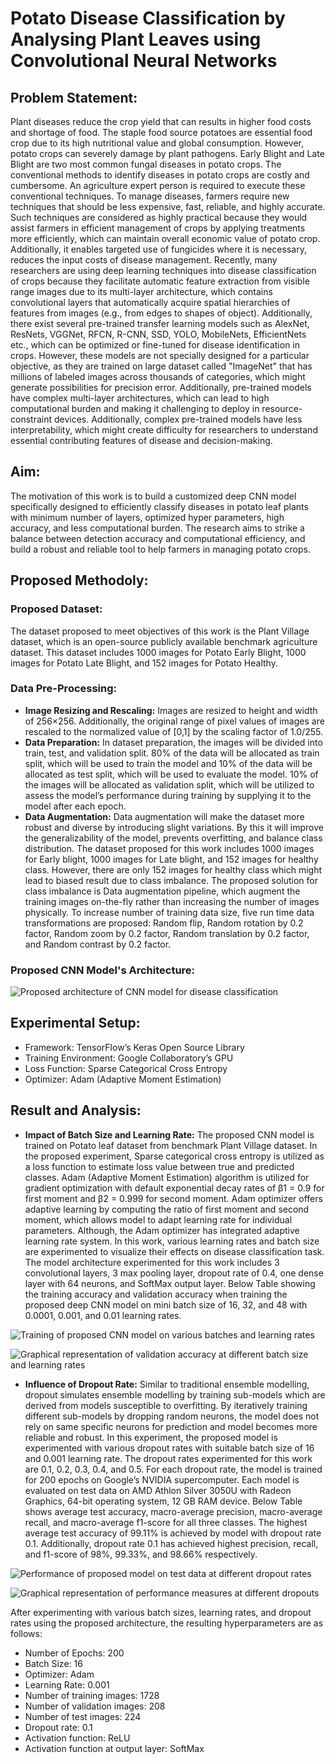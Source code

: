 # Potato Disease Classification by Analysing Plant Leaves using Convolutional Neural Networks
## Problem Statement:
Plant diseases reduce the crop yield that can results in higher food costs and shortage of food. The staple food source potatoes are essential food crop due to its high nutritional value and global consumption. However, potato crops can severely damage by plant pathogens. Early Blight and Late Blight are two most common fungal diseases in potato crops. The conventional methods to identify diseases in potato crops are costly and cumbersome. An agriculture expert person is required to execute these conventional techniques. To manage diseases, farmers require new techniques that should be less expensive, fast, reliable, and highly accurate. Such techniques are considered as highly practical because they would assist farmers in efficient management of crops by applying treatments more efficiently, which can maintain overall economic value of potato crop. Additionally, it enables targeted use of fungicides where it is necessary, reduces the input costs of disease management. Recently, many researchers are using deep learning techniques into disease classification of crops because they facilitate automatic feature extraction from visible range images due to its multi-layer architecture, which contains convolutional layers that automatically acquire spatial hierarchies of features from images (e.g., from edges to shapes of object). Additionally, there exist several pre-trained transfer learning models such as AlexNet, ResNets, VGGNet, RFCN, R-CNN, SSD, YOLO, MobileNets, EfficientNets etc., which can be optimized or fine-tuned for disease identification in crops. However, these models are not specially designed for a particular objective, as they are trained on large dataset called "ImageNet" that has millions of labeled images across thousands of categories, which might generate possibilities for precision error. Additionally, pre-trained models have complex multi-layer architectures, which can lead to high computational burden and making it challenging to deploy in resource-constraint devices. Additionally, complex pre-trained models have less interpretability, which might create difficulty for researchers to understand essential contributing features of disease and decision-making.
## Aim:
The motivation of this work is to build a customized deep CNN model specifically designed to efficiently classify diseases in potato leaf plants with minimum number of layers, optimized hyper parameters, high accuracy, and less computational burden. The research aims to strike a balance between detection accuracy and computational efficiency, and build a robust and reliable tool to help farmers in managing potato crops.   
## Proposed Methodoly:
### Proposed Dataset:
The dataset proposed to meet objectives of this work is the Plant Village dataset, which is an open-source publicly available benchmark agriculture dataset. This dataset includes 1000 images for Potato Early Blight, 1000 images for Potato Late Blight, and 152 images for Potato Healthy.
### Data Pre-Processing:
- **Image Resizing and Rescaling:** Images are resized to height and width of 256×256. Additionally, the original range of pixel values of images are rescaled to the normalized value of [0,1] by the scaling factor of 1.0/255.
- **Data Preparation:** In dataset preparation, the images will be divided into train, test, and validation split. 80% of the data will be allocated as train split, which will be used to train the model and 10% of the data will be allocated as test split, which will be used to evaluate the model. 10% of the images will be allocated as validation split, which will be utilized to assess the model’s performance during training by supplying it to the model after each epoch.
- **Data Augmentation:** Data augmentation will make the dataset more robust and diverse by introducing slight variations. By this it will improve the generalizability of the model, prevents overfitting, and balance class distribution. The dataset proposed for this work includes 1000 images for Early blight, 1000 images for Late blight, and 152 images for healthy class. However, there are only 152 images for healthy class which might lead to biased result due to class imbalance. The proposed solution for class imbalance is Data augmentation pipeline, which augment the training images on-the-fly rather than increasing the number of images physically. To increase number of training data size, five run time data transformations are proposed: Random flip, Random rotation by 0.2 factor, Random zoom by 0.2 factor, Random translation by 0.2 factor, and Random contrast by 0.2 factor.
### Proposed CNN Model's Architecture:
![Proposed architecture of CNN model for disease classification](https://github.com/MadhuSainani/Potato-disease-classification-by-analysing-plant-leaves-using-Convolutional-Neural-Networks/blob/main/Insights/Proposed%20Architecture%20of%20CNN%20Model.png)

## Experimental Setup:
- Framework: TensorFlow’s Keras Open Source Library 
- Training Environment: Google Collaboratory’s GPU 
- Loss Function: Sparse Categorical Cross Entropy
- Optimizer: Adam (Adaptive Moment Estimation)
## Result and Analysis:
- **Impact of Batch Size and Learning Rate:**
The proposed CNN model is trained on Potato leaf dataset from benchmark Plant Village dataset. In the proposed experiment, Sparse categorical cross entropy is utilized as a loss function to estimate loss value between true and predicted classes. Adam (Adaptive Moment Estimation) algorithm is utilized for gradient optimization with default exponential decay rates of β1 = 0.9 for first moment and β2 = 0.999 for second moment. Adam optimizer offers adaptive learning by computing the ratio of first moment and second moment, which allows model to adapt learning rate for individual parameters. Although, the Adam optimizer has integrated adaptive learning rate system. In this work, various learning rates and batch size are experimented to visualize their effects on disease classification task. 
The model architecture experimented for this work includes 3 convolutional layers, 3 max pooling layer, dropout rate of 0.4, one dense layer with 64 neurons, and SoftMax output layer. Below Table showing the training accuracy and validation accuracy when training the proposed deep CNN model on mini batch size of 16, 32, and 48 with 0.0001, 0.001, and 0.01 learning rates.


![Training of proposed CNN model on various batches and learning rates](https://github.com/MadhuSainani/Potato-disease-classification-by-analysing-plant-leaves-using-Convolutional-Neural-Networks/blob/main/Insights/Training%20of%20proposed%20CNN%20model%20on%20various%20batches%20and%20learning%20rates.png)

![Graphical representation of validation accuracy at different batch size and learning rates](https://github.com/MadhuSainani/Potato-disease-classification-by-analysing-plant-leaves-using-Convolutional-Neural-Networks/blob/main/Insights/Batch%20Size%20and%20Learning%20rate.png)

- **Influence of Dropout Rate:**
Similar to traditional ensemble modelling, dropout simulates ensemble modelling by training sub-models which are derived from models susceptible to overfitting. By iteratively training different sub-models by dropping random neurons, the model does not rely on same specific neurons for prediction and model becomes more reliable and robust. In this experiment, the proposed model is experimented with various dropout rates with suitable batch size of 16 and 0.001 learning rate. The dropout rates experimented for this work are 0.1, 0.2, 0.3, 0.4, and 0.5. For each dropout rate, the model is trained for 200 epochs on Google’s NVIDIA supercomputer.
Each model is evaluated on test data on AMD Athlon Silver 3050U with Radeon Graphics, 64-bit operating system, 12 GB RAM device. Below Table shows average test accuracy, macro-average precision, macro-average recall, and macro-average f1-score for all three classes. The highest average test accuracy of 99.11% is achieved by model with dropout rate 0.1. Additionally, dropout rate 0.1 has achieved highest precision, recall, and f1-score of 98%, 99.33%, and 98.66% respectively.

![Performance of proposed model on test data at different dropout rates](https://github.com/MadhuSainani/Potato-disease-classification-by-analysing-plant-leaves-using-Convolutional-Neural-Networks/blob/main/Insights/Performance%20of%20proposed%20model%20on%20test%20data%20at%20different%20dropout%20rates.png)

![Graphical representation of performance measures at different dropouts](https://github.com/MadhuSainani/Potato-disease-classification-by-analysing-plant-leaves-using-Convolutional-Neural-Networks/blob/main/Insights/Drop%20Rate.png)


After experimenting with various batch sizes, learning rates, and dropout rates using the proposed architecture, the resulting hyperparameters are as follows:
- Number of Epochs: 200
- Batch Size: 16
- Optimizer: Adam
- Learning Rate: 0.001
- Number of training images: 1728
- Number of validation images: 208
- Number of test images: 224
- Dropout rate: 0.1
- Activation function: ReLU
- Activation function at output layer: SoftMax






  


